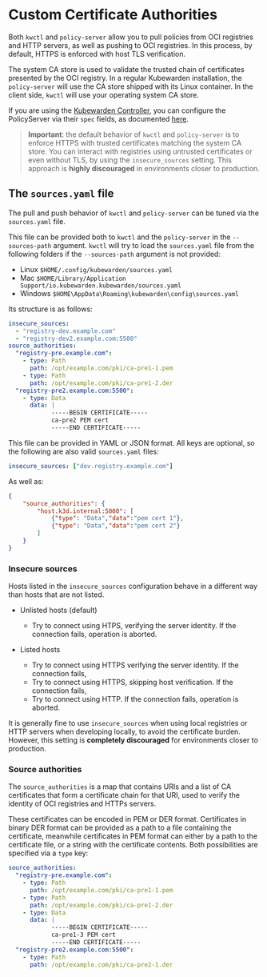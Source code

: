 # Custom Certificate Authorities

Both `kwctl` and `policy-server` allow you to pull policies from OCI registries and HTTP servers, as well as pushing to OCI registries. In this process, by default, HTTPS is enforced with host TLS verification.

The system CA store is used to validate the trusted chain of certificates presented by the OCI registry. In a regular Kubewarden installation, the `policy-server` will use the CA store shipped with its Linux container. In the client side, `kwctl` will use your operating system CA store.

If you are using the [Kubewarden Controller](https://github.com/kubewarden/kubewarden-controller),
you can configure the PolicyServer via their `spec` fields, as documented
[here](../operator-manual/policy-servers/01-custom-cert-auths.html).

> **Important**: the default behavior of `kwctl` and `policy-server` is to enforce HTTPS with trusted certificates matching the system CA store. You can interact with registries using untrusted certificates or even without TLS, by using the `insecure_sources` setting. This approach is **highly discouraged** in environments closer to production.

## The `sources.yaml` file

The pull and push behavior of `kwctl` and `policy-server` can be tuned via the `sources.yaml` file.

This file can be provided both to `kwctl` and the `policy-server` in the `--sources-path` argument.
`kwctl` will try to load the `sources.yaml` file from the following folders if the `--sources-path` argument is not provided:
- Linux `$HOME/.config/kubewarden/sources.yaml` 
- Mac `$HOME/Library/Application Support/io.kubewarden.kubewarden/sources.yaml`
- Windows `$HOME\AppData\Roaming\kubewarden\config\sources.yaml`

Its structure is as follows:

```yaml
insecure_sources:
  - "registry-dev.example.com"
  - "registry-dev2.example.com:5500"
source_authorities:
  "registry-pre.example.com":
    - type: Path
      path: /opt/example.com/pki/ca-pre1-1.pem
    - type: Path
      path: /opt/example.com/pki/ca-pre1-2.der
  "registry-pre2.example.com:5500":
    - type: Data
      data: |
            -----BEGIN CERTIFICATE-----
            ca-pre2 PEM cert
            -----END CERTIFICATE-----
```

This file can be provided in YAML or JSON format. All keys are optional, so the following are also valid `sources.yaml` files:

```yaml
insecure_sources: ["dev.registry.example.com"]
```

As well as:

```json
{
    "source_authorities": {
        "host.k3d.internal:5000": [
            {"type": "Data","data":"pem cert 1"},
            {"type": "Data","data":"pem cert 2"}
        ]
    }
}
```

### Insecure sources

Hosts listed in the `insecure_sources` configuration behave in a different way than hosts that are not listed.

* Unlisted hosts (default)
  * Try to connect using HTPS, verifying the server identity. If the connection fails, operation is aborted.

* Listed hosts
  * Try to connect using HTTPS verifying the server identity. If the connection fails,
  * Try to connect using HTTPS, skipping host verification. If the connection fails,
  * Try to connect using HTTP. If the connection fails, operation is aborted.

It is generally fine to use `insecure_sources` when using local registries or
HTTP servers when developing locally, to avoid the certificate burden. However,
this setting is **completely discouraged** for environments closer to
production.

### Source authorities

The `source_authorities` is a map that contains URIs and a list of CA
certificates that form a certificate chain for that URI, used to verify the
identity of OCI registries and HTTPs servers.

These certificates can be encoded in PEM or DER format. Certificates in binary
DER format can be provided as a path to a file containing the certificate,
meanwhile certificates in PEM format can either by a path to the certificate
file, or a string with the certificate contents. Both possibilities are
specified via a `type` key:

```yaml
source_authorities:
  "registry-pre.example.com":
    - type: Path
      path: /opt/example.com/pki/ca-pre1-1.pem
    - type: Path
      path: /opt/example.com/pki/ca-pre1-2.der
    - type: Data
      data: |
            -----BEGIN CERTIFICATE-----
            ca-pre1-3 PEM cert
            -----END CERTIFICATE-----
  "registry-pre2.example.com:5500":
    - type: Path
      path: /opt/example.com/pki/ca-pre2-1.der
```
